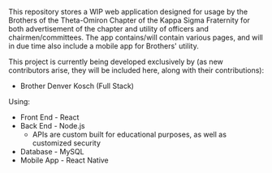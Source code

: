 This repository stores a WIP web application designed for usage by the Brothers of the Theta-Omiron Chapter of the Kappa Sigma Fraternity for both advertisement of the chapter and utility of officers and chairmen/committees. The app contains/will contain various pages, and will in due time also include a mobile app for Brothers' utility.

This project is currently being developed exclusively by (as new contributors arise, they will be included here, along with their contributions):
* Brother Denver Kosch (Full Stack)

Using: 
* Front End - React
* Back End - Node.js
    * APIs are custom built for educational purposes, as well as customized security
* Database - MySQL
* Mobile App - React Native
